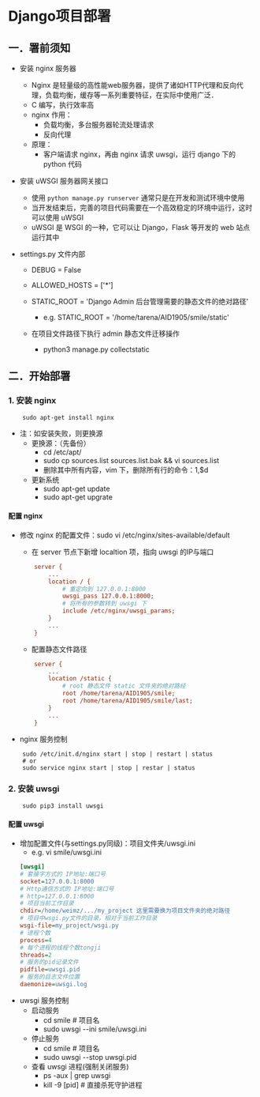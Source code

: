 Django项目部署
===
## 一．署前须知
* 安装 nginx 服务器
	+ Nginx 是轻量级的高性能web服务器，提供了诸如HTTP代理和反向代理，负载均衡，缓存等一系列重要特征，在实际中使用广泛．
	+ C 编写，执行效率高
	+ nginx 作用：
		- 负载均衡，多台服务器轮流处理请求
		- 反向代理
	+ 原理：
		- 客户端请求 nginx，再由 nginx 请求 uwsgi，运行 django 下的 python 代码

* 安装 uWSGI 服务器网关接口
	+ 使用 ```python manage.py runserver``` 通常只是在开发和测试环境中使用
	+ 当开发结束后，完善的项目代码需要在一个高效稳定的环境中运行，这时可以使用 uWSGI
	+ uWSGI 是 WSGI 的一种，它可以让 Django，Flask 等开发的 web 站点运行其中

*  settings.py 文件内部
	+ DEBUG = False
	
	+ ALLOWED_HOSTS = ['*']
	
	+ STATIC_ROOT = 'Django Admin 后台管理需要的静态文件的绝对路径'
		- e.g. STATIC_ROOT = '/home/tarena/AID1905/smile/static'
	+ 在项目文件路径下执行 admin 静态文件迁移操作
		- python3 manage.py collectstatic
## 二．开始部署
### 1. 安装 nginx
```
	sudo apt-get install nginx
```
* 注：如安装失败，则更换源
	+ 更换源：（先备份）
		- cd /etc/apt/
		- sudo cp sources.list sources.list.bak && vi sources.list
		- 删除其中所有内容，vim 下，删除所有行的命令：1,$d
	+ 更新系统
		- sudo apt-get update
		- sudo apt-get upgrate

#### 配置 nginx
* 修改 nginx 的配置文件：sudo vi /etc/nginx/sites-available/default
	- 在 server 节点下新增 localtion 项，指向 uwsgi 的IP与端口
	```ini
		server {
			...
			location / {
				# 重定向到 127.0.0.1:8000
				uwsgi_pass 127.0.0.1:8000;
				# 将所有的参数转到 uwsgi 下
				include /etc/nginx/uwsgi_params;
			}
			...
		}
	```
	
	- 配置静态文件路径
	```ini
		server {
			...
			location /static {
				# root 静态文件 static 文件夹的绝对路经
				root /home/tarena/AID1905/smile;
				root /home/tarena/AID1905/smile/last;
			}
			...
		}
	```
* nginx 服务控制
```
	sudo /etc/init.d/nginx start | stop | restart | status
	# or 
	sudo service nginx start | stop | restar | status
```

### 2. 安装 uwsgi
```
	sudo pip3 install uwsgi
```
#### 配置 uwsgi
* 增加配置文件(与settings.py同级)：项目文件夹/uwsgi.ini
	+ e.g. vi smile/uwsgi.ini
	```ini
	[uwsgi]
    # 套接字方式的 IP地址:端口号
    socket=127.0.0.1:8000
    # Http通信方式的 IP地址:端口号
    # http=127.0.0.1:8000
    # 项目当前工作目录
    chdir=/home/weimz/.../my_project 这里需要换为项目文件夹的绝对路径
    # 项目中wsgi.py文件的目录，相对于当前工作目录
    wsgi-file=my_project/wsgi.py
    # 进程个数
    process=4
    # 每个进程的线程个数tongji
    threads=2
    # 服务的pid记录文件
    pidfile=uwsgi.pid
    # 服务的目志文件位置
    daemonize=uwsgi.log
	```
* uwsgi 服务控制
	+ 启动服务
		- cd smile  # 项目名
		- sudo uwsgi --ini smile/uwsgi.ini
	+ 停止服务
		- cd smile  # 项目名
		- sudo uwsgi --stop uwsgi.pid
	+ 查看 uwsgi 进程(强制关闭服务)
		- ps -aux | grep uwsgi
		- kill -9 [pid]  # 直接杀死守护进程
